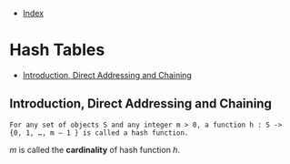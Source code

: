 * [Index](https://github.com/KiraDiShira/Cracking/blob/master/README.md#cracking)

# Hash Tables

* [Introduction, Direct Addressing and Chaining](#Introduction,-Direct-Addressing-and-Chaining)

## Introduction, Direct Addressing and Chaining

`For any set of objects S and any integer m > 0, a function h : S -> {0, 1, …, m – 1 } is called a hash function.`

*m* is called the **cardinality** of hash function *h*.


